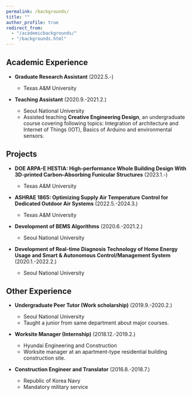 ```yaml
---
permalink: /backgrounds/
title: ""
author_profile: true
redirect_from: 
  - "/academicbackgrounds/"
  - "/backgrounds.html"
---
```


Academic Experience
-----
* **Graduate Research Assistant** (2022.5.-)
  * Texas A&M University

* **Teaching Assistant** (2020.9.-2021.2.)
  * Seoul National University
  * Assisted teaching **Creative Engineering Design**, an undergraduate course covering following topics: Integration of architecture and Internet of Things (IOT), Basics of Arduino and environmental sensors.

Projects
-----
* **DOE ARPA-E HESTIA: High-performance Whole Building Design With 3D-printed Carbon–Absorbing Funicular Structures**	(2023.1.-)
  * Texas A&M University
  
* **ASHRAE 1865: Optimizing Supply Air Temperature Control for Dedicated Outdoor Air Systems**	(2022.5.-2024.3.)
  * Texas A&M University

* **Development of BEMS Algorithms**	(2020.6.-2021.2.)
  * Seoul National University

* **Development of Real-time Diagnosis Technology of Home Energy Usage and Smart & Autonomous Control/Management System** 	(2020.1.-2022.2.)
  * Seoul National University

Other Experience
-----

* **Undergraduate Peer Tutor (Work scholarship)** (2019.9.-2020.2.)
  * Seoul National University
  * Taught a junior from same department about major courses.
  
* **Worksite Manager (Internship)** (2018.12.-2019.2.)
  * Hyundai Engineering and Construction
  * Worksite manager at an apartment-type residential building construction site.
  
* **Construction Engineer and Translator** (2016.8.-2018.7.)
  * Republic of Korea Navy
  * Mandatory military service
  
